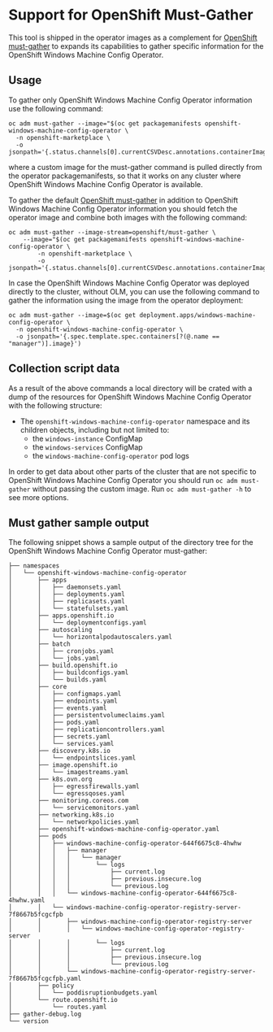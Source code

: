 # Support for OpenShift Must-Gather
This tool is shipped in the operator images as a complement for [OpenShift must-gather](https://github.com/openshift/must-gather)
to expands its capabilities to gather specific information for the OpenShift Windows Machine Config Operator.

## Usage
To gather only OpenShift Windows Machine Config Operator information use the following command: 
```shell script
oc adm must-gather --image="$(oc get packagemanifests openshift-windows-machine-config-operator \
  -n openshift-marketplace \
  -o jsonpath='{.status.channels[0].currentCSVDesc.annotations.containerImage}')"
```
where a custom image for the must-gather command is pulled directly from the operator packagemanifests, so that 
it works on any cluster where OpenShift Windows Machine Config Operator is available.

To gather the default [OpenShift must-gather](https://github.com/openshift/must-gather) in addition to OpenShift 
Windows Machine Config Operator information you should fetch the operator image and combine both images with the 
following command:
```shell script
oc adm must-gather --image-stream=openshift/must-gather \
    --image="$(oc get packagemanifests openshift-windows-machine-config-operator \
        -n openshift-marketplace \
        -o jsonpath='{.status.channels[0].currentCSVDesc.annotations.containerImage}')"
 ```

In case the OpenShift Windows Machine Config Operator was deployed directly to the cluster, without OLM, you can
use the following command to gather the information using the image from the operator deployment:
```shell script
oc adm must-gather --image=$(oc get deployment.apps/windows-machine-config-operator \
  -n openshift-windows-machine-config-operator \
  -o jsonpath='{.spec.template.spec.containers[?(@.name == "manager")].image}')
```

## Collection script data
As a result of the above commands a local directory will be crated with a dump of the resources for OpenShift Windows
Machine Config Operator with the following structure:

- The `openshift-windows-machine-config-operator` namespace and its children objects, including but not limited to:
  - the `windows-instance` ConfigMap
  - the `windows-services` ConfigMap
  - the `windows-machine-config-operator` pod logs

In order to get data about other parts of the cluster that are not specific to OpenShift Windows Machine Config Operator
you should run `oc adm must-gather` without passing the custom image. Run `oc adm must-gather -h` to see more options.

## Must gather sample output
The following snippet shows a sample output of the directory tree for the OpenShift Windows Machine Config Operator 
must-gather:
```
├── namespaces
│   └── openshift-windows-machine-config-operator
│       ├── apps
│       │   ├── daemonsets.yaml
│       │   ├── deployments.yaml
│       │   ├── replicasets.yaml
│       │   └── statefulsets.yaml
│       ├── apps.openshift.io
│       │   └── deploymentconfigs.yaml
│       ├── autoscaling
│       │   └── horizontalpodautoscalers.yaml
│       ├── batch
│       │   ├── cronjobs.yaml
│       │   └── jobs.yaml
│       ├── build.openshift.io
│       │   ├── buildconfigs.yaml
│       │   └── builds.yaml
│       ├── core
│       │   ├── configmaps.yaml
│       │   ├── endpoints.yaml
│       │   ├── events.yaml
│       │   ├── persistentvolumeclaims.yaml
│       │   ├── pods.yaml
│       │   ├── replicationcontrollers.yaml
│       │   ├── secrets.yaml
│       │   └── services.yaml
│       ├── discovery.k8s.io
│       │   └── endpointslices.yaml
│       ├── image.openshift.io
│       │   └── imagestreams.yaml
│       ├── k8s.ovn.org
│       │   ├── egressfirewalls.yaml
│       │   └── egressqoses.yaml
│       ├── monitoring.coreos.com
│       │   └── servicemonitors.yaml
│       ├── networking.k8s.io
│       │   └── networkpolicies.yaml
│       ├── openshift-windows-machine-config-operator.yaml
│       ├── pods
│       │   ├── windows-machine-config-operator-644f6675c8-4hwhw
│       │   │   ├── manager
│       │   │   │   └── manager
│       │   │   │       └── logs
│       │   │   │           ├── current.log
│       │   │   │           ├── previous.insecure.log
│       │   │   │           └── previous.log
│       │   │   └── windows-machine-config-operator-644f6675c8-4hwhw.yaml
│       │   └── windows-machine-config-operator-registry-server-7f8667b5fcgcfpb
│       │       ├── windows-machine-config-operator-registry-server
│       │       │   └── windows-machine-config-operator-registry-server
│       │       │       └── logs
│       │       │           ├── current.log
│       │       │           ├── previous.insecure.log
│       │       │           └── previous.log
│       │       └── windows-machine-config-operator-registry-server-7f8667b5fcgcfpb.yaml
│       ├── policy
│       │   └── poddisruptionbudgets.yaml
│       └── route.openshift.io
│           └── routes.yaml
├── gather-debug.log
└── version

```
